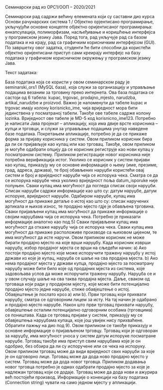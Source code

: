 Семинарски рад из ОРС1/ООП – 2020/2021

Семинарски рад садржи већину елемената који су саставни дио курса Основи рачунарских система 1 / Објектно орјентисано програмирање, укључујући основне концепте објектно оријентисаног програмирања: енкапсулација, полиморфизам, насљеђивање и коришћење интерфејса у програмском језику Јава. Поред тога, рад укључује рад са базом података и на крају, рад са графичким корисничким интерфејсом (GUI).
По завршетку овог задатка, студенти ће бити способни да користећи објектно оријентисани приступ сами креирају интерфејс на базу података у графичком корисничком окружењу у програмском језику Јава.

Текст задатака:

База података која се користи у овом семинарском раду је seminarski_ors1 (MySQL база), која служи за организацију и управљање подацима везаним за трговину преко интернета. Ова база података се састоји од 6 табела: kupac, trgovac, prodajno_mjesto, narudzba, artikal_narudzbe и proizvod. Важно је напоменути да табеле kupac и trgovac имају колону korisnicko_ime, чија вриједност мора бити јединствена у посматраној табели. Такође ове табеле садрже колону lozinka. Вриједност ове табеле је MD-5 код korisnicno_ime123.
Потребно је написати Јава пројекат – апликацију, која има двије врсте корисника – купци и трговци, и служи за управљање подацима унутар наведене базе података.
Покретањем апликације, потребно је да се прикаже форма за пријаву корисника у систем. Овом приликом корисник бира да ли се пријављује као купац или као трговац. Такође, овом приликом је могуће одабрати опцију да се корисник региструје као нови купац у посматраном систему. Приликом регистрације новог корисника није потребна верификација истог.
Уколико се корисник у систем пријави као купац, приказују му се основне информације о њему (име, презиме, град, адреса, држава), те број обављених наруџби користећи овај систем и број и вриједност наруџби чија се испорука чека. Сматра се да се испорука наруџбе чека уколико вриједност поља datum_isporuke није попуњен.
Сваки купац има могућност да погледа списак своји наруџби. Списак наруџби садржи информације као што су: датум наруџбе, датум испоруке, вриједност наруџбе. Одабиром наруџбе, купац има могућност да прикаже детаље о истој као што су: списак наручених артикала и њихов износ, те продајно мјесто гдје је обављена трговина.
Сваки пријављени купац има могућност да прикаже информације о својим наруџбама чија се испорука чека. Потребно је приказати информације аналогно као под 5)
Сваки пријављени купац има могућност да откаже наруџбу чија се испорука чека.
Сваки купац има могућност да прикаже расположиве производе са њиховом цијеном, те има могућност да исте наручи. Овом приликом корисник не може бирати продајно мјесто на које врши наруџбу.
Када корисник изврши наруџбу, избор продајног мјеста се врши на сљедећи начин: a) Ако постоји продајно мјесто које може испоручити тражену наруџбу у истој држави из које је купац, наруџба се шаље на сва продајна мјеста. b) Ако нема продајног мјеста у држави купца, продајно мјесто за посматрану наруџбу може бити било које од продајних мјеста из система, које задовољава услов да може испоручити тражену наруџбу. Наруџба се и у овом случају шаље на сва таква продајна мјеста. Даље, сваком од трговаца који ради у продајном мјесту, које може бити потенцијално продајно мјесто једне наруџбе, стиже обавјештење о истој. Обавјештење је послато кроз a) или b). Први трговац који прихвати наруџбу, сматра се одговорним лицем за исту. На тај начин je одабрано и продајно мјесто наруџбе. Након што први трговац прихвати наруџбу, обавјештење осталим потенцијално одговорним особама (трговцима) се поништава.
Када се трговац пријави у систем, приказују му се обавјештења наруџбама купаца, које још увијек нису прихваћене. Обратити пажњу на дио под 9). Овом приликом се такође приказују и основне информације о пријављеном трговцу.
Трговац који је одговоран за наруџбу, има могућност уноса у систем датум испоруке посматране наруџбе.
Трговац такође има приступ свим наруџбама које је он одобрио, без обзира да ли су испоручене или се чека на испоруку. Овом приликом трговац може да види вриједност свих наруџби за које је он одговорно лице.
Трговац може да дода ново продајно мјесто у систем.
Трговац може да дода новог трговца. Приликом додавања новог трговца потребно је одмах одабрати продајно мјесто за које је надлежан трговац који се додаје.
Трговац може да дода нови и ажурира већ постојећи производ.
Информације о конекцији на базу података (Connection string) чувати на само једном мјесту у апликацији.
